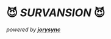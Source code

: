 # :smiling_imp: ___SURVANSION___ :smiling_imp:
_powered_ _by_ ___[jorysync](https://t.me/keusmusic)___
